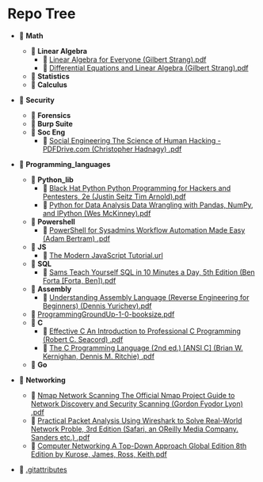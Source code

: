 # Repo Tree

- 📂 __Math__
  - 📂 __Linear Algebra__
    - 📄 [Linear Algebra for Everyone (Gilbert Strang).pdf](Math/Linear%20Algebra/Linear%20Algebra%20for%20Everyone%20%28Gilbert%20Strang%29.pdf)
    - 📄 [Differential Equations and Linear Algebra (Gilbert Strang).pdf](Math/Linear%20Algebra/Differential%20Equations%20and%20Linear%20Algebra%20%28Gilbert%20Strang%29.pdf)
  - 📂 __Statistics__
  - 📂 __Calculus__

- 📂 __Security__
  - 📂 __Forensics__
  - 📂 __Burp Suite__
  - 📂 __Soc Eng__
    - 📄 [Social Engineering The Science of Human Hacking - PDFDrive.com (Christopher Hadnagy) .pdf](Security/Soc%20Eng/Social%20Engineering%20The%20Science%20of%20Human%20Hacking%20-%20PDFDrive.com%20%28Christopher%20Hadnagy%29%20.pdf)

- 📂 __Programming_languages__
  - 📂 __Python_lib__
    - 📄 [Black Hat Python Python Programming for Hackers and Pentesters, 2e (Justin Seitz Tim Arnold).pdf](Programming_languages/Python_lib/Black%20Hat%20Python%20Python%20Programming%20for%20Hackers%20and%20Pentesters%2C%202e%20%28Justin%20Seitz%20Tim%20Arnold%29.pdf)
    - 📄 [Python for Data Analysis Data Wrangling with Pandas, NumPy, and IPython (Wes McKinney).pdf](Programming_languages/Python_lib/Python%20for%20Data%20Analysis%20Data%20Wrangling%20with%20Pandas%2C%20NumPy%2C%20and%20IPython%20%28Wes%20McKinney%29.pdf)
  - 📂 __Powershell__
    - 📄 [PowerShell for Sysadmins Workflow Automation Made Easy (Adam Bertram) .pdf](Programming_languages/Powershell/PowerShell%20for%20Sysadmins%20Workflow%20Automation%20Made%20Easy%20%28Adam%20Bertram%29%20.pdf)
  - 📂 __JS__
    - 📄 [The Modern JavaScript Tutorial.url](Programming_languages/JS/The%20Modern%20JavaScript%20Tutorial.url)
  - 📂 __SQL__
    - 📄 [Sams Teach Yourself SQL in 10 Minutes a Day, 5th Edition (Ben Forta [Forta, Ben]).pdf](Programming_languages/SQL/Sams%20Teach%20Yourself%20SQL%20in%2010%20Minutes%20a%20Day%2C%205th%20Edition%20%28Ben%20Forta%20%5BForta%2C%20Ben%5D%29.pdf)
  - 📂 __Assembly__
    - 📄 [Understanding Assembly Language (Reverse Engineering for Beginners) (Dennis Yurichev).pdf](Programming_languages/Assembly/Understanding%20Assembly%20Language%20%28Reverse%20Engineering%20for%20Beginners%29%20%28Dennis%20Yurichev%29.pdf)
  - 📄 [ProgrammingGroundUp-1-0-booksize.pdf](Programming_languages/ProgrammingGroundUp-1-0-booksize.pdf)
  - 📂 __C__
    - 📄 [Effective C An Introduction to Professional C Programming (Robert C. Seacord) .pdf](Programming_languages/C/Effective%20C%20An%20Introduction%20to%20Professional%20C%20Programming%20%28Robert%20C.%20Seacord%29%20.pdf)
    - 📄 [The C Programming Language (2nd ed.) [ANSI C] (Brian W. Kernighan, Dennis M. Ritchie) .pdf](Programming_languages/C/The%20C%20Programming%20Language%20%282nd%20ed.%29%20%5BANSI%20C%5D%20%28Brian%20W.%20Kernighan%2C%20Dennis%20M.%20Ritchie%29%20.pdf)
  - 📂 __Go__

- 📂 __Networking__
  - 📄 [Nmap Network Scanning The Official Nmap Project Guide to Network Discovery and Security Scanning (Gordon Fyodor Lyon) .pdf](Networking/Nmap%20Network%20Scanning%20The%20Official%20Nmap%20Project%20Guide%20to%20Network%20Discovery%20and%20Security%20Scanning%20%28Gordon%20Fyodor%20Lyon%29%20.pdf)
  - 📄 [Practical Packet Analysis Using Wireshark to Solve Real-World Network Proble, 3rd Edition (Safari, an OReilly Media Company. Sanders etc.) .pdf](Networking/Practical%20Packet%20Analysis%20Using%20Wireshark%20to%20Solve%20Real-World%20Network%20Proble%2C%203rd%20Edition%20%28Safari%2C%20an%20OReilly%20Media%20Company.%20Sanders%20etc.%29%20.pdf)
  - 📄 [Computer Networking A Top-Down Approach Global Edition 8th Edition by Kurose, James, Ross, Keith.pdf](Networking/Computer%20Networking%20A%20Top-Down%20Approach%20Global%20Edition%208th%20Edition%20by%20Kurose%2C%20James%2C%20Ross%2C%20Keith.pdf)

- 📄 [.gitattributes](.gitattributes)
